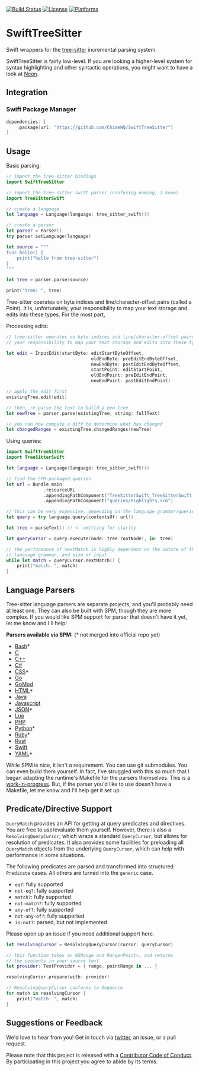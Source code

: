 [![Build Status][build status badge]][build status]
[![License][license badge]][license]
[![Platforms][platforms badge]][platforms]

# SwiftTreeSitter

Swift wrappers for the [tree-sitter](https://tree-sitter.github.io/) incremental parsing system.

SwiftTreeSitter is fairly low-level. If you are looking a higher-level system for syntax highlighting and other syntactic operations, you might want to have a look at [Neon](https://github.com/ChimeHQ/Neon).

## Integration

### Swift Package Manager

```swift
dependencies: [
    .package(url: "https://github.com/ChimeHQ/SwiftTreeSitter")
]
```

## Usage

Basic parsing:

```swift
// import the tree-sitter bindings
import SwiftTreeSitter

// import the tree-sitter swift parser (confusing naming, I know)
import TreeSitterSwift

// create a language
let language = Language(language: tree_sitter_swift())

// create a parser
let parser = Parser()
try parser.setLanguage(language)

let source = """
func hello() {
    print("hello from tree-sitter")
}
"""

let tree = parser.parse(source)

print("tree: ", tree)
```

Tree-sitter operates on byte indices and line/character-offset pairs (called a Point). It is, unfortunately, your responsibility to map your text storage and edits into these types. For the most part, 


Processing edits:

```swift
// tree-sitter operates on byte indices and line/character-offset pairs (called a Point). It is, unfortunately,
// your responsibility to map your text storage and edits into these types

let edit = InputEdit(startByte: editStartByteOffset,
                                oldEndByte: preEditEndByteOffset,
                                newEndByte: postEditEndByteOffset,
                                startPoint: editStartPoint,
                                oldEndPoint: preEditEndPoint,
                                newEndPoint: postEditEndPoint)

// apply the edit first
existingTree.edit(edit)

// then, re-parse the text to build a new tree
let newTree = parser.parse(existingTree, string: fullText)

// you can now compute a diff to determine what has changed
let changedRanges = existingTree.changedRanges(newTree)
```

Using queries:

```swift
import SwiftTreeSitter
import TreeSitterSwift

let language = Language(language: tree_sitter_swift())

// find the SPM-packaged queries
let url = Bundle.main
              .resourceURL
              .appendingPathComponent("TreeSitterSwift_TreeSitterSwift.bundle")
              .appendingPathComponent("queries/highlights.scm")

// this can be very expensive, depending on the language grammar/queries
let query = try language.query(contentsOf: url!)

let tree = parseText() // <- omitting for clarity

let queryCursor = query.execute(node: tree.rootNode!, in: tree)

// the performance of nextMatch is highly dependent on the nature of the queries,
// language grammar, and size of input
while let match = queryCursor.nextMatch() {
    print("match: ", match)
}
```

## Language Parsers

Tree-sitter language parsers are separate projects, and you'll probably need at least one. They can also be built with SPM, though they are more complex. If you would like SPM support for parser that doesn't have it yet, let me know and I'll help!

**Parsers available via SPM:** (\* not merged into official repo yet)

- [Bash](https://github.com/lukepistrol/tree-sitter-bash/tree/feature/spm)\*
- [C](https://github.com/tree-sitter/tree-sitter-c)
- [C++](https://github.com/tree-sitter/tree-sitter-cpp)
- [C#](https://github.com/tree-sitter/tree-sitter-c-sharp)
- [CSS](https://github.com/lukepistrol/tree-sitter-css/tree/feature/spm)\*
- [Go](https://github.com/tree-sitter/tree-sitter-go)
- [GoMod](https://github.com/camdencheek/tree-sitter-go-mod)
- [HTML](https://github.com/mattmassicotte/tree-sitter-html/tree/feature/spm)\*
- [Java](https://github.com/tree-sitter/tree-sitter-java)
- [Javascript](https://github.com/tree-sitter/tree-sitter-javascript)
- [JSON](https://github.com/mattmassicotte/tree-sitter-json/tree/feature/spm)\*
- [Lua](https://github.com/Azganoth/tree-sitter-lua)
- [PHP](https://github.com/tree-sitter/tree-sitter-php)
- [Python](https://github.com/lukepistrol/tree-sitter-python/tree/feature/spm)\*
- [Ruby](https://github.com/mattmassicotte/tree-sitter-ruby/tree/feature/swift)\*
- [Rust](https://github.com/tree-sitter/tree-sitter-rust)
- [Swift](https://github.com/alex-pinkus/tree-sitter-swift/tree/with-generated-files)
- [YAML](https://github.com/mattmassicotte/tree-sitter-yaml/tree/feature/spm)\*

While SPM is nice, it isn't a requirement. You can use git submodules. You can even build them yourself. In fact, I've struggled with this so much that I began adapting the runtime's Makefile for the parsers themselves. This is a [work-in-progress](https://github.com/tree-sitter/tree-sitter/issues/1488). But, if the parser you'd like to use doesn't have a Makefile, let me know and I'll help get it set up.

## Predicate/Directive Support

`QueryMatch` provides an API for getting at query predicates and directives. You are free to use/evaluate them yourself. However, there is also a `ResolvingQueryCursor`, which wraps a standard `QueryCursor`, but allows for resolution of predicates. It also provides some facilities for preloading all `QueryMatch` objects from the underlying `QueryCursor`, which can help with performance in some situations.

The following predicates are parsed and transformed into structured `Predicate` cases. All others are turned into the `generic` case.

- `eq?`: fully supported
- `not-eq?`: fully supported
- `match?`: fully supported
- `not-match?`: fully supported
- `any-of?`: fully supported
- `not-any-of?`: fully supported
- `is-not?`: parsed, but not implemented

Please open up an issue if you need additional support here.

```swift
let resolvingCursor = ResolvingQueryCursor(cursor: queryCursor)

// this function takes an NSRange and Range<Point>, and returns
// the contents in your source text
let provider: TextProvider = { range, pointRange in ... }

resolvingCursor.prepare(with: provider)

// ResolvingQueryCursor conforms to Sequence
for match in resolvingCursor {
    print("match: ", match)
}
```

## Suggestions or Feedback

We'd love to hear from you! Get in touch via [twitter](https://twitter.com/chimehq), an issue, or a pull request.

Please note that this project is released with a [Contributor Code of Conduct](CODE_OF_CONDUCT.md). By participating in this project you agree to abide by its terms.

[build status]: https://github.com/ChimeHQ/SwiftTreeSitter/actions
[build status badge]: https://github.com/ChimeHQ/SwiftTreeSitter/workflows/CI/badge.svg
[license]: https://opensource.org/licenses/BSD-3-Clause
[license badge]: https://img.shields.io/github/license/ChimeHQ/SwiftTreeSitter
[platforms]: https://swiftpackageindex.com/ChimeHQ/SwiftTreeSitter
[platforms badge]: https://img.shields.io/endpoint?url=https%3A%2F%2Fswiftpackageindex.com%2Fapi%2Fpackages%2FChimeHQ%2FSwiftTreeSitter%2Fbadge%3Ftype%3Dplatforms

